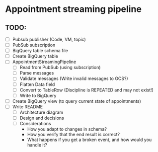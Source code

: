 # Appointment streaming pipeline

## TODO:

- [ ] Pubsub publisher (Code, VM, topic)
- [ ] PubSub subscription
- [ ] BigQuery table schema file
- [ ] Create BigQuery table
- [ ] AppointmentStreamingPipeline
  - [ ] Read from PubSub (using subscription)
  - [ ] Parse messages
  - [ ] Validate messages (Write invalid messages to GCS?)
  - [ ] Flatten Data field
  - [ ] Convert to TableRow (Discipline is REPEATED and may not exist!)
  - [ ] Write to BigQuery
- [ ] Create BigQuery view (to query current state of appointments)
- [ ] Write README
  - [ ] Architecture diagram
  - [ ] Design and decisions
  - [ ] Considerations
    - How you adapt to changes in schema?
    - How you verify that the end result is correct?
    - What happens if you get a broken event, and how would you handle it?
